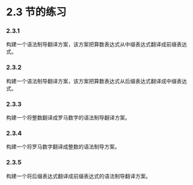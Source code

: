 # 2.3 节的练习

### 2.3.1

构建一个语法制导翻译方案，该方案把算数表达式从中缀表达式翻译成前缀表达式。

### 2.3.2

构建一个语法制导翻译方案，该方案把算数表达式从后缀表达式翻译成中缀表达式。

### 2.3.3

构建一个将整数翻译成罗马数字的语法制导翻译方案。

### 2.3.4

构建一个将罗马数字翻译成整数的语法制导方案。

### 2.3.5

构建一个将后缀表达式翻译成前缀表达式的语法制导翻译方案。